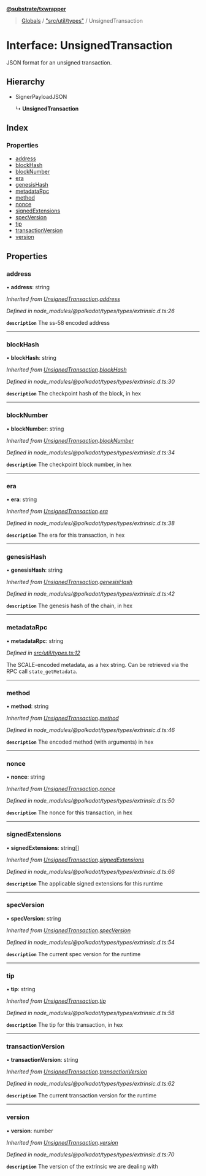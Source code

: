 **[@substrate/txwrapper](../README.md)**

> [Globals](../globals.md) / ["src/util/types"](../modules/_src_util_types_.md) / UnsignedTransaction

# Interface: UnsignedTransaction

JSON format for an unsigned transaction.

## Hierarchy

* SignerPayloadJSON

  ↳ **UnsignedTransaction**

## Index

### Properties

* [address](_src_util_types_.unsignedtransaction.md#address)
* [blockHash](_src_util_types_.unsignedtransaction.md#blockhash)
* [blockNumber](_src_util_types_.unsignedtransaction.md#blocknumber)
* [era](_src_util_types_.unsignedtransaction.md#era)
* [genesisHash](_src_util_types_.unsignedtransaction.md#genesishash)
* [metadataRpc](_src_util_types_.unsignedtransaction.md#metadatarpc)
* [method](_src_util_types_.unsignedtransaction.md#method)
* [nonce](_src_util_types_.unsignedtransaction.md#nonce)
* [signedExtensions](_src_util_types_.unsignedtransaction.md#signedextensions)
* [specVersion](_src_util_types_.unsignedtransaction.md#specversion)
* [tip](_src_util_types_.unsignedtransaction.md#tip)
* [transactionVersion](_src_util_types_.unsignedtransaction.md#transactionversion)
* [version](_src_util_types_.unsignedtransaction.md#version)

## Properties

### address

•  **address**: string

*Inherited from [UnsignedTransaction](_src_util_types_.unsignedtransaction.md).[address](_src_util_types_.unsignedtransaction.md#address)*

*Defined in node_modules/@polkadot/types/types/extrinsic.d.ts:26*

**`description`** The ss-58 encoded address

___

### blockHash

•  **blockHash**: string

*Inherited from [UnsignedTransaction](_src_util_types_.unsignedtransaction.md).[blockHash](_src_util_types_.unsignedtransaction.md#blockhash)*

*Defined in node_modules/@polkadot/types/types/extrinsic.d.ts:30*

**`description`** The checkpoint hash of the block, in hex

___

### blockNumber

•  **blockNumber**: string

*Inherited from [UnsignedTransaction](_src_util_types_.unsignedtransaction.md).[blockNumber](_src_util_types_.unsignedtransaction.md#blocknumber)*

*Defined in node_modules/@polkadot/types/types/extrinsic.d.ts:34*

**`description`** The checkpoint block number, in hex

___

### era

•  **era**: string

*Inherited from [UnsignedTransaction](_src_util_types_.unsignedtransaction.md).[era](_src_util_types_.unsignedtransaction.md#era)*

*Defined in node_modules/@polkadot/types/types/extrinsic.d.ts:38*

**`description`** The era for this transaction, in hex

___

### genesisHash

•  **genesisHash**: string

*Inherited from [UnsignedTransaction](_src_util_types_.unsignedtransaction.md).[genesisHash](_src_util_types_.unsignedtransaction.md#genesishash)*

*Defined in node_modules/@polkadot/types/types/extrinsic.d.ts:42*

**`description`** The genesis hash of the chain, in hex

___

### metadataRpc

•  **metadataRpc**: string

*Defined in [src/util/types.ts:12](https://github.com/paritytech/txwrapper/blob/96fc986/src/util/types.ts#L12)*

The SCALE-encoded metadata, as a hex string. Can be retrieved via the RPC
call `state_getMetadata`.

___

### method

•  **method**: string

*Inherited from [UnsignedTransaction](_src_util_types_.unsignedtransaction.md).[method](_src_util_types_.unsignedtransaction.md#method)*

*Defined in node_modules/@polkadot/types/types/extrinsic.d.ts:46*

**`description`** The encoded method (with arguments) in hex

___

### nonce

•  **nonce**: string

*Inherited from [UnsignedTransaction](_src_util_types_.unsignedtransaction.md).[nonce](_src_util_types_.unsignedtransaction.md#nonce)*

*Defined in node_modules/@polkadot/types/types/extrinsic.d.ts:50*

**`description`** The nonce for this transaction, in hex

___

### signedExtensions

•  **signedExtensions**: string[]

*Inherited from [UnsignedTransaction](_src_util_types_.unsignedtransaction.md).[signedExtensions](_src_util_types_.unsignedtransaction.md#signedextensions)*

*Defined in node_modules/@polkadot/types/types/extrinsic.d.ts:66*

**`description`** The applicable signed extensions for this runtime

___

### specVersion

•  **specVersion**: string

*Inherited from [UnsignedTransaction](_src_util_types_.unsignedtransaction.md).[specVersion](_src_util_types_.unsignedtransaction.md#specversion)*

*Defined in node_modules/@polkadot/types/types/extrinsic.d.ts:54*

**`description`** The current spec version for the runtime

___

### tip

•  **tip**: string

*Inherited from [UnsignedTransaction](_src_util_types_.unsignedtransaction.md).[tip](_src_util_types_.unsignedtransaction.md#tip)*

*Defined in node_modules/@polkadot/types/types/extrinsic.d.ts:58*

**`description`** The tip for this transaction, in hex

___

### transactionVersion

•  **transactionVersion**: string

*Inherited from [UnsignedTransaction](_src_util_types_.unsignedtransaction.md).[transactionVersion](_src_util_types_.unsignedtransaction.md#transactionversion)*

*Defined in node_modules/@polkadot/types/types/extrinsic.d.ts:62*

**`description`** The current transaction version for the runtime

___

### version

•  **version**: number

*Inherited from [UnsignedTransaction](_src_util_types_.unsignedtransaction.md).[version](_src_util_types_.unsignedtransaction.md#version)*

*Defined in node_modules/@polkadot/types/types/extrinsic.d.ts:70*

**`description`** The version of the extrinsic we are dealing with
